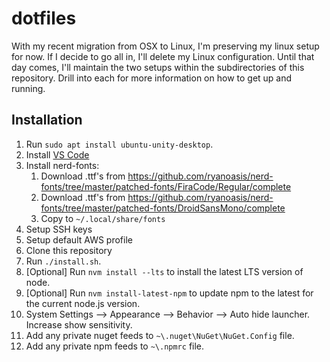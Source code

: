 # dotfiles

With my recent migration from OSX to Linux, I'm preserving my linux setup for now. If I decide to go all in, I'll delete my Linux configuration. Until that day comes, I'll maintain the two setups within the subdirectories of this repository. Drill into each for more information on how to get up and running.

## Installation

1. Run `sudo apt install ubuntu-unity-desktop`.
1. Install [VS Code](https://code.visualstudio.com/docs/?dv=linux64_deb)
1. Install nerd-fonts:
   1. Download .ttf's from https://github.com/ryanoasis/nerd-fonts/tree/master/patched-fonts/FiraCode/Regular/complete
   1. Download .ttf's from https://github.com/ryanoasis/nerd-fonts/tree/master/patched-fonts/DroidSansMono/complete
   1. Copy to `~/.local/share/fonts`
1. Setup SSH keys
1. Setup default AWS profile
1. Clone this repository
1. Run `./install.sh`.
1. [Optional] Run `nvm install --lts` to install the latest LTS version of node.
1. [Optional] Run `nvm install-latest-npm` to update npm to the latest for the current node.js version.
1. System Settings --> Appearance --> Behavior --> Auto hide launcher. Increase show sensitivity.
1. Add any private nuget feeds to `~\.nuget\NuGet\NuGet.Config` file.
1. Add any private npm feeds to `~\.npmrc` file.
